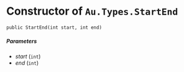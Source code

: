 # Constructor of `Au.Types.StartEnd`

```
public StartEnd(int start, int end)
```

##### Parameters

- *start*  (`int`)
- *end*  (`int`)